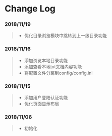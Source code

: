 # Change Log

### 2018/11/19

>- 优化目录浏览模块中跳转到上一级目录功能

### 2018/11/16

>- 添加浏览本地目录功能
>- 添加查看本地txt文档内容功能
>- 将配置文件分离到config/config.ini

### 2018/11/15

>- 添加用户登陆认证功能
>- 优化页面显示布局

### 2018/11/06

>- 初始化